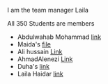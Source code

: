 I am the team manager Laila 

All 350 Students are members


* Abdulwahab Mohammad [link](AbdulwahabM.md)
* Maida's [file](https://github.com/mis350/Lab1/blob/Maida/Maida.md)
* Ali hussain [Link](https://github.com/mis350/Lab1/blob/origin/ali/Ali-hussain.md)
* AhmadAlenezi [Link](https://github.com/mis350/Lab1/blob/Ahmad/Ahmad-Alenezi.md)
* Duha's [link](Duha.md)
* Laila Haidar [link](LailaHaidar.md)
